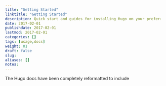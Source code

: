 ```yaml
---
title: "Getting Started"
linktitle: "Getting Started"
description: Quick start and guides for installing Hugo on your preferred operating system.
date: 2017-02-01
publishdate: 2017-02-01
lastmod: 2017-02-01
categories: []
tags: [usage,docs]
weight: 01
draft: false
slug:
aliases: []
notes:
---
```


The Hugo docs have been completely reformatted to include
